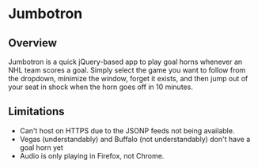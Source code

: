 # Jumbotron

## Overview

Jumbotron is a quick jQuery-based app to play goal horns whenever an NHL team scores a goal. Simply select the game you want to follow from the dropdown, minimize the window, forget it exists, and then jump out of your seat in shock when the horn goes off in 10 minutes.

## Limitations
* Can't host on HTTPS due to the JSONP feeds not being available.
* Vegas (understandably) and Buffalo (not understandably) don't have a goal horn yet
* Audio is only playing in Firefox, not Chrome.
